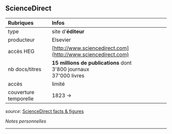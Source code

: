 ## ScienceDirect

| Rubriques | Infos |
| :-------- | :---- |
| type | site d'**éditeur** |
| producteur | Elsevier |
| accès HEG | [http://www.sciencedirect.com](http://www.sciencedirect.com) |
| nb docs/titres | **15 millions de publications** dont <br/>3'800 journaux <br/>37'000 livres |
| accès | limité |
| couverture temporelle | 1823 -> |

*source*: [ScienceDirect facts & figures](https://www.elsevier.com/__data/assets/pdf_file/0005/53528/0597-ScienceDirect-Factsheet-v4-HI-no-ticks.pdf)   


*Notes personnelles*

---
